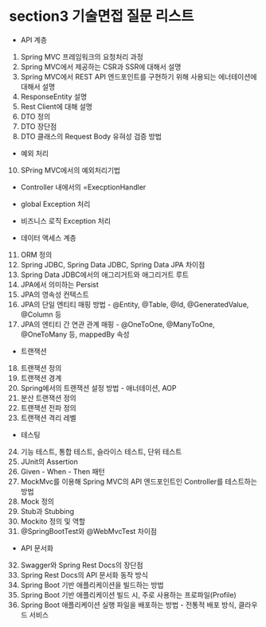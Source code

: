 # section3 기술면접 질문 리스트
- API 계층
1. Spring MVC 프레임워크의 요청처리 과정
2. Spring MVC에서 제공하는 CSR과 SSR에 대해서 설명
3. Spring MVC에서 REST API 엔드포인트를 구현하기 위해 사용되는 에너테이션에 대해서 설명
4. ResponseEntity 설명
5. Rest Client에 대해 설명
6. DTO 정의
7. DTO 장단점
8. DTO 클래스의 Request Body 유혀성 검증 방법
   
- 예외 처리
10. SPring MVC에서의 예외처리기법
- Controller 내에서의 =ExecptionHandler
- global Exception 처리
- 비즈니스 로직 Exception 처리
   
- 데이터 액세스 계층
11. ORM 정의
12. Spring JDBC, Spring Data JDBC, Spring Data JPA 차이점
13. Spring Data JDBC에서의 애그리거트와 애그리거트 루트
14. JPA에서 의미하는 Persist
15. JPA의 영속성 컨텍스트
16. JPA의 단일 엔티티 매핑 방법 - @Entity, @Table, @Id, @GeneratedValue, @Column 등
17. JPA의 엔티티 간 연관 관계 매핑 - @OneToOne, @ManyToOne, @OneToMany 등, mappedBy 속성
   
- 트랜잭션
18. 트랜잭션 정의
19. 트랜잭션 경계
20. Spring에서의 트랜잭션 설정 방법 - 애너테이션, AOP
21. 분산 트랜잭션 정의
22. 트랜잭션 전파 정의
23. 트랜잭션 격리 레벨
   
- 테스팅
24. 기능 테스트, 통합 테스트, 슬라이스 테스트, 단위 테스트
25. JUnit의 Assertion
26. Given - When - Then 패턴
27. MockMvc를 이용해 Spring MVC의 API 엔드포인트인 Controller를 테스트하는 방법
28. Mock 정의
29. Stub과 Stubbing
30. Mockito 정의 및 역할
31. @SpringBootTest와 @WebMvcTest 차이점
   
- API 문서화
32. Swagger와 Spring Rest Docs의 장단점
33. Spring Rest Docs의 API 문서화 동작 방식
34. Spring Boot 기반 애플리케이션을 빌드하는 방법
35. Spring Boot 기반 애플리케이션 빌드 시, 주로 사용하는 프로파일(Profile)
36. Spring Boot 애플리케이션 실행 파일을 배포하는 방법 - 전통적 배포 방식, 클라우드 서비스